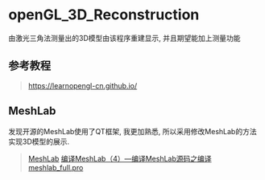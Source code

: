 # openGL_3D_Reconstruction

由激光三角法测量出的3D模型由该程序重建显示, 并且期望能加上测量功能

## 参考教程  

> https://learnopengl-cn.github.io/

## MeshLab  

发现开源的MeshLab使用了QT框架, 我更加熟悉, 所以采用修改MeshLab的方法实现3D模型的展示.   

> [MeshLab](https://www.meshlab.net/)
> [编译MeshLab（4）—编译MeshLab源码之编译meshlab_full.pro](http://www.voidcn.com/article/p-gukhoqbu-ys.html)
